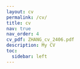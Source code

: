 ```yaml
---
layout: cv
permalink: /cv/
title: cv
nav: true
nav_order: 4
cv_pdf: ZHANG_cv_2406.pdf
description: My CV 
toc:
  sidebar: left
---
```

